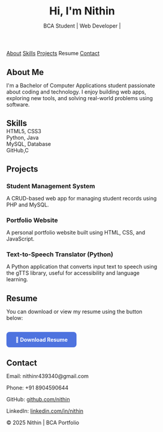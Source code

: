 <!DOCTYPE html>
<html lang="en">
<head>
  <meta charset="UTF-8" />
  <meta name="viewport" content="width=device-width, initial-scale=1.0"/>
  <title>My Portfolio | BCA Student</title>
  <link href="https://fonts.googleapis.com/css2?family=Poppins:wght@300;500;700&display=swap" rel="stylesheet">
  <style>
    * {
      margin: 0;
      padding: 0;
      box-sizing: border-box;
      scroll-behavior: smooth;
    }
  </style>
</head>
<body>

  <header>
    <h1>Hi, I'm Nithin</h1>
    <p>BCA Student | Web Developer |</p>
  </header>

  <nav>
    <a href="#about">About</a>
    <a href="#skills">Skills</a>
    <a href="#projects">Projects</a>
    <a hre="#resume">Resume</a>
    <a href="#contact">Contact</a>
  </nav>

  <section id="about">
    <h2>About Me</h2>
    <p>
      I'm a Bachelor of Computer Applications student passionate about coding and technology.
      I enjoy building web apps, exploring new tools, and solving real-world problems using software.
    </p>
  </section>

  <section id="skills">
    <h2>Skills</h2>
    <div class="skills">
      <div class="box">HTML5, CSS3</div>
      <div class="box">Python, Java</div>
      <div class="box">MySQL, Database</div>
      <div class="box"> GitHub,C</div>
    </div>
  </section>

  <section id="projects">
    <h2>Projects</h2>
    <div class="projects">
      <div class="box">
        <h3>Student Management System</h3>
        <p>A CRUD-based web app for managing student records using PHP and MySQL.</p>
      </div>
      <div class="box">
        <h3>Portfolio Website</h3>
        <p>A personal portfolio website built using HTML, CSS, and JavaScript.</p>
      </div>
      <div class="box">
        <h3>Text-to-Speech Translator (Python)</h3>
        <p>A Python application that converts input text to speech using the gTTS library, useful for accessibility and language learning.</p>
      </div>
    </div>
  </section>
  <section id="resume">
  <h2>Resume</h2>
  <p>You can download or view my resume using the button below:</p>
  <a href="C:\Users\bhara\Downloads\My Resume (2).pdf" download target="_blank" style="
    display: inline-block;
    margin-top: 15px;
    padding: 12px 24px;
    background-color: #4e73df;
    color: white;
    border-radius: 8px;
    text-decoration: none;
    font-weight: bold;
    transition: background 0.3s;">
    📄 Download Resume
  </a>
</section>

  <section id="contact">
    <h2>Contact</h2>
    <div class="contact">
      <p>Email: nithinr439340@gmail.com</p>
      <p>Phone: +91 8904590644</p>
      <p>GitHub: <a href="https://github.com/nithin" target="_blank">github.com/nithin</a></p>
      <p>LinkedIn: <a href="https://linkedin.com/in/nithin" target="_blank">linkedin.com/in/nithin</a></p>
    </div>
  </section>

  <footer>
    © 2025 Nithin | BCA Portfolio
  </footer>
  

</body>
</html>
